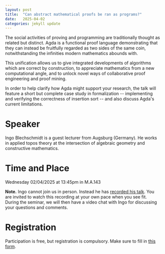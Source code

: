 ```yaml
---
layout: post
title:  "Can abstract mathematical proofs be ran as programs?"
date:   2025-04-02
categories: jekyll update
---
```


The social activities of proving and programming are traditionally thought as related but distinct. Agda is a functional proof language demonstrating that they can instead be fruitfully regarded as two sides of the same coin, notwithstanding the infinities modern mathematics abounds with.

This unification allows us to give integrated developments of algorithms which are correct by construction, to appreciate mathematics from a new computational angle, and to unlock novel ways of collaborative proof engineering and proof mining.

In order to help clarify how Agda might support your research, the talk will feature a short but complete case study in formalization -- implementing and verifying the correctness of insertion sort -- and also discuss Agda's current limitations.


# Speaker
Ingo Blechschmidt is a guest lecturer from Augsburg (Germany). He works in applied topos theory at the intersection of algebraic geometry and constructive mathematics.

# Time and Place
Wednesday 02/04/2025 at 13:45pm in M.A.143

**Note.** Ingo cannot join us in person. Instead he has [recorded his talk](https://www.antwerp-logic-adventures.be/agda/). You are invited to watch this recording at your own pace when you see fit. During the seminar, we will then have a video chat with Ingo for discussing your questions and comments.

# Registration
Participation is free, but registration is compulsory.
Make sure to fill in [this form](https://forms.gle/XXXXXXXXXXXXXXXXX).
